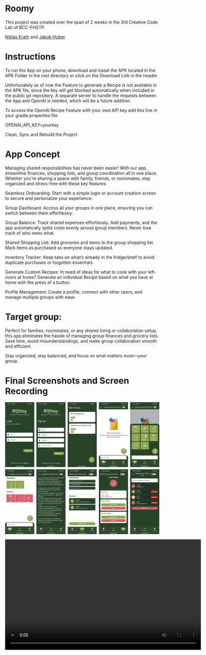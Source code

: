 # Roomy

This project was created over the span of 2 weeks in the 3rd Creative Code Lab of BCC-FHSTP.

[Niklas Erath](https://github.com/NiklasErath) and [Jakob Huber](https://github.com/cc231025)

# Instructions

To run the App on your phone, download and install the APK located in the APK Folder in the root directory or click on the Download Link in the header.

Unfortunately as of now the Feature to generate a Recipe is not available in the APK file, since the key will get blocked automatically when included in the public git repository.
A separate server to handle the requests between the App and OpenAI is needed, which will be a future addition.

To access the OpenAI Recipe Feature with your own API key add this line in your gradle.properties file

OPENAI_API_KEY=yourkey

Clean, Sync and Rebuild the Project

# App Concept

Managing shared responsibilities has never been easier! With our app, streamline finances, shopping lists, and group coordination all in one place. Whether you’re sharing a space with family, friends, or roommates, stay organized and stress-free with these key features:

Seamless Onboarding: Start with a simple login or account creation screen to secure and personalize your experience.

Group Dashboard: Access all your groups in one place, ensuring you can switch between them effortlessly.

Group Balance: Track shared expenses effortlessly. Add payments, and the app automatically splits costs evenly across group members. Never lose track of who owes what.

Shared Shopping List: Add groceries and items to the group shopping list. Mark items as purchased so everyone stays updated.

Inventory Tracker: Keep tabs on what’s already in the fridge/shelf to avoid duplicate purchases or forgotten essentials.

Generate Custom Recipes: In need of ideas for what to cook with your left-overs at home? Generate an individual Recipe based on what you have at home with the press of a button.

Profile Management: Create a profile, connect with other users, and manage multiple groups with ease.



# Target group:  
Perfect for families, roommates, or any shared living or collaboration setup, this app eliminates the hassle of managing group finances and grocery lists. Save time, avoid misunderstandings, and make group collaboration smooth and efficient.

Stay organized, stay balanced, and focus on what matters most—your group.


# Final Screenshots and Screen Recording

![screenshots](images/screenshots.png)

<video width="640" height="360" controls>
  <source src="images/screenrecording.mp4" type="video/mp4">
  Your browser does not support the video tag.
</video>



